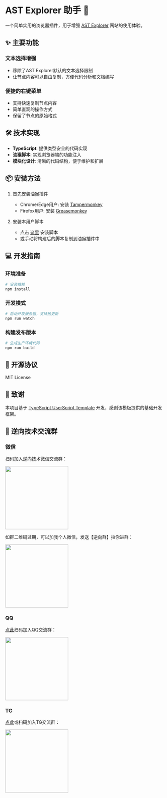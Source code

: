 # AST Explorer 助手 🎯

一个简单实用的浏览器插件，用于增强 [AST Explorer](https://astexplorer.net/) 网站的使用体验。

## ✨ 主要功能

### 文本选择增强
- 移除了AST Explorer默认的文本选择限制
- 让节点内容可以自由复制，方便代码分析和文档编写

### 便捷的右键菜单
- 支持快速复制节点内容
- 简单直观的操作方式
- 保留了节点的原始格式

## 🛠️ 技术实现

- **TypeScript**: 提供类型安全的代码实现
- **油猴脚本**: 实现浏览器端的功能注入
- **模块化设计**: 清晰的代码结构，便于维护和扩展

## 📦 安装方法

1. 首先安装油猴插件
   - Chrome/Edge用户: 安装 [Tampermonkey](https://www.tampermonkey.net/)
   - Firefox用户: 安装 [Greasemonkey](https://addons.mozilla.org/en-US/firefox/addon/greasemonkey/)

2. 安装本用户脚本
   - 点击 [这里](https://greasyfork.org/zh-CN/scripts/419783-ast-explorer助手) 安装脚本
   - 或手动将构建后的脚本复制到油猴插件中

## 💻 开发指南

### 环境准备
```bash
# 安装依赖
npm install
```

### 开发模式
```bash
# 启动开发服务器，支持热更新
npm run watch
```

### 构建发布版本
```bash
# 生成生产环境代码
npm run build
```

## 📝 开源协议

MIT License

## 🙏 致谢

本项目基于 [TypeScript UserScript Template](https://github.com/JSREI/typescript-userscript-template) 开发，感谢该模板提供的基础开发框架。

## 💬 逆向技术交流群

### 微信

扫码加入逆向技术微信交流群：

<img src="https://cdn.jsdelivr.net/gh/JSREI/.github/profile/README.assets/image-20241016230653669.png" style="width: 200px">

如群二维码过期，可以加我个人微信，发送【逆向群】拉你进群：

<img src="https://cdn.jsdelivr.net/gh/JSREI/.github/profile/README.assets/image-20231030132026541-7614065.png" style="width: 200px">

### QQ

[点此](https://qm.qq.com/q/YfdB3w3OEY)扫码加入QQ交流群：

<img src="https://cdn.jsdelivr.net/gh/JSREI/.github/profile/README.assets/jsrei-qq-group.jpg" style="width: 200px">

### TG 

[点此](https://t.me/jsreijsrei)或扫码加入TG交流群：

<img src="https://cdn.jsdelivr.net/gh/JSREI/.github/profile/README.assets/image-20241016231143315.png" style="width: 200px">


